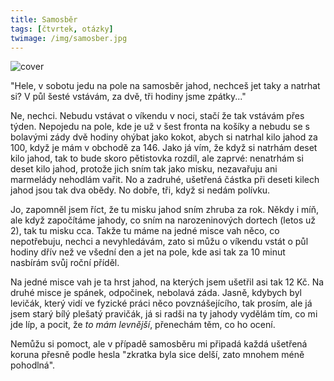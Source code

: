```yaml
---
title: Samosběr
tags: [čtvrtek, otázky]
twimage: /img/samosber.jpg
---
```


![cover](/img/samosber.jpg)

"Hele, v sobotu jedu na pole na samosběr jahod, nechceš jet taky a natrhat si? V půl šesté vstávám, za dvě, tři hodiny jsme zpátky..."

Ne, nechci. Nebudu vstávat o víkendu v noci, stačí že tak vstávám přes týden. Nepojedu na pole, kde je už v šest fronta na košíky a nebudu se s bolavými zády dvě hodiny ohýbat jako kokot, abych si natrhal kilo jahod za 100, když je mám v obchodě za 146. Jako já vím, že když si natrhám deset kilo jahod, tak to bude skoro pětistovka rozdíl, ale zaprvé: nenatrhám si deset kilo jahod, protože jich sním tak jako misku, nezavařuju ani marmelády nehodlám vařit. No a zadruhé, ušetřená částka při deseti kilech jahod jsou tak dva obědy. No dobře, tři, když si nedám polívku. 

Jo, zapomněl jsem říct, že tu misku jahod sním zhruba za rok. Někdy i míň, ale když započítáme jahody, co sním na narozeninových dortech (letos už 2), tak tu misku cca. Takže tu máme na jedné misce vah něco, co nepotřebuju, nechci a nevyhledávám, zato si můžu o víkendu vstát o půl hodiny dřív než ve všední den a jet na pole, kde asi tak za 10 minut nasbírám svůj roční příděl.

Na jedné misce vah je ta hrst jahod, na kterých jsem ušetřil asi tak 12 Kč. Na druhé misce je spánek, odpočinek, nebolavá záda. Jasně, kdybych byl levičák, který vidí ve fyzické práci něco povznášejícího, tak prosím, ale já jsem starý bílý plešatý pravičák, já si radši na ty jahody vydělám tím, co mi jde líp, a pocit, že _to mám levnější_, přenechám těm, co ho ocení. 

Nemůžu si pomoct, ale v případě samosběru mi připadá každá ušetřená koruna přesně podle hesla "zkratka byla sice delší, zato mnohem méně pohodlná".